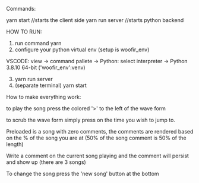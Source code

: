 Commands:

yarn start //starts the client side
yarn run server //starts python backend

HOW TO RUN:

1. run command yarn
2. configure your python virtual env (setup is woofir_env)

VSCODE: view -> command pallete -> Python: select interpreter -> Python 3.8.10 64-bit ('woofir_env':venv)

3. yarn run server
4. (separate terminal) yarn start

How to make everything work:

to play the song press the colored '>' to the left of the wave form

to scrub the wave form simply press on the time you wish to jump to.

Preloaded is a song with zero comments, the comments are rendered based on the % of the song you are at (50% of the song comment is 50% of the length)

Write a comment on the current song playing and the comment will persist and show up (there are 3 songs)

To change the song press the 'new song' button at the bottom
